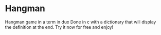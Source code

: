 # Hangman
Hangman game in a term in duo
Done in c with a dictionary that will display the definition at the end.
Try it now for free and enjoy!
